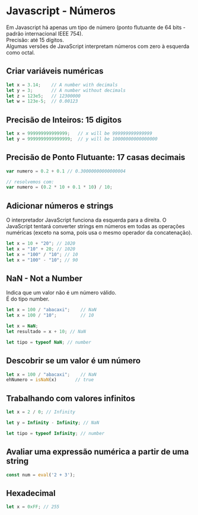 # Javascript - Números

Em Javascript há apenas um tipo de número (ponto flutuante de 64 bits - padrão internacional IEEE 754).  
Precisão: até 15 dígitos.  
Algumas versões de JavaScript interpretam números com zero à esquerda como octal.  

## Criar variáveis numéricas

~~~javascript
let x = 3.14;    // A number with decimals
let y = 3;       // A number without decimals
let z = 123e5;   // 12300000
let w = 123e-5;  // 0.00123
~~~

## Precisão de Inteiros: 15 digitos

~~~javascript
let x = 999999999999999;   // x will be 999999999999999
let y = 9999999999999999;  // y will be 10000000000000000
~~~

## Precisão de Ponto Flutuante: 17 casas decimais

~~~javascript
var numero = 0.2 + 0.1 // 0.30000000000000004

// resolvemos com:
var numero = (0.2 * 10 + 0.1 * 10) / 10;
~~~

## Adicionar números e strings

O interpretador JavaScript funciona da esquerda para a direita.
O JavaScript tentará converter strings em números em todas as operações numéricas (exceto na soma, pois usa o mesmo operador da concatenação).    

~~~javascript
let x = 10 + "20"; // 1020
let x = "10" + 20; // 1020
let x = "100" / "10"; // 10
let x = "100" - "10"; // 90
~~~

## NaN - Not a Number

Indica que um valor não é um número válido.  
É do tipo number.  

~~~javascript
let x = 100 / "abacaxi"; 	// NaN
let x = 100 / "10"; 		// 10
~~~

~~~javascript
let x = NaN;
let resultado = x + 10; // NaN
~~~

~~~javascript
let tipo = typeof NaN; // number
~~~

## Descobrir se um valor é um número

~~~javascript
let x = 100 / "abacaxi"; 	// NaN
ehNumero = isNaN(x)	      // true
~~~

## Trabalhando com valores infinitos

~~~javascript
let x = 2 / 0; // Infinity

let y = Infinity - Infinity; // NaN
~~~

~~~javascript
let tipo = typeof Infinity; // number
~~~

## Avaliar uma expressão numérica a partir de uma string

~~~javascript
const num = eval('2 + 3');
~~~

## Hexadecimal

~~~javascript
let x = 0xFF; // 255
~~~
